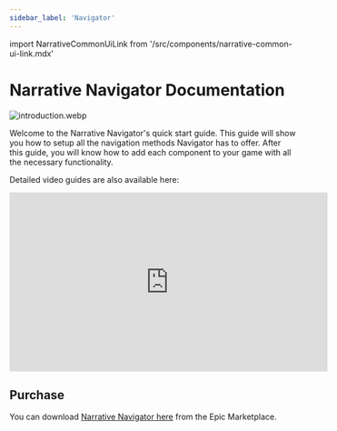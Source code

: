 ```yaml
---
sidebar_label: 'Navigator'
---
```


import NarrativeCommonUiLink from '/src/components/narrative-common-ui-link.mdx'

# Narrative Navigator Documentation

![introduction.webp](/img/navigator/introduction.webp)

Welcome to the Narrative Navigator's quick start guide. This guide will show you how to setup all the navigation methods Navigator has to offer. After this guide, you will know how to add each component to your game with all the necessary functionality.

<NarrativeCommonUiLink></NarrativeCommonUiLink>

Detailed video guides are also available here:

<iframe width="560" height="315" src="https://www.youtube.com/embed/c2mWg4gfRz0?si=63GsS9IZJKiLcpln" title="YouTube video player" frameborder="0" allow="accelerometer; autoplay; clipboard-write; encrypted-media; gyroscope; picture-in-picture; web-share" referrerpolicy="strict-origin-when-cross-origin" allowfullscreen></iframe>

## Purchase

You can download [Narrative Navigator here](https://www.unrealengine.com/marketplace/en-US/product/narrative-navigator-maps-compasses-waypoints) from the Epic Marketplace.